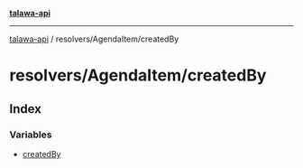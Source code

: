 [**talawa-api**](../../../README.md)

***

[talawa-api](../../../modules.md) / resolvers/AgendaItem/createdBy

# resolvers/AgendaItem/createdBy

## Index

### Variables

- [createdBy](variables/createdBy.md)
